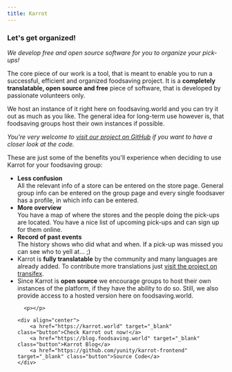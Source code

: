 ```yaml
---
title: Karrot
---
```


<h3>Let's get organized!</h3>

<em>We develop free and open source software for you to organize your pick-ups!</em>

<div align="left">
<p>The core piece of our work is a tool, that is meant to enable you to run a successful, efficient and organized foodsaving
  project. It is a
  <strong>completely translatable, open source and free</strong> piece of software, that is developed by passionate volunteers only.
  </p>

<p>We host an instance of it right here on foodsaving.world and you can try it out as much as you like. The general idea for
  long-term use however is, that foodsaving groups host their own instances if possible. </p>

<p>
  <i>You're very welcome to
    <a href="https://github.com/yunity/karrot-frontend">visit our project on GitHub</a> if you want to have a closer look at the code.</i>
</p>

<p>These are just some of the benefits you'll experience when deciding to use Karrot for your foodsaving group:
</p>
<ul>
  <li>
    <strong>Less confusion</strong>
    <br> All the relevant info of a store can be entered on the store page. General group info can be entered on the group page
    and every single foodsaver has a profile, in which info can be entered.</li>
  <li>
    <strong>More overview</strong>
    <br> You have a map of where the stores and the people doing the pick-ups are located. You have a nice list of upcoming pick-ups
    and can sign up for them online.</li>
  <li>
    <strong>Record of past events</strong>
    <br> The history shows who did what and when. If a pick-up was missed you can see who to yell at... ;)</li>
  <li>Karrot is
    <strong>fully translatable</strong> by the community and many languages are already added. To contribute more translations just
    <a href="https://www.transifex.com/yunity-1/karrot/" target="_blank">visit the project on transifex</a>.</li>
  <li>Since Karrot is
    <strong>open source</strong> we encourage groups to host their own instances of the platform, if they have the ability to do
    so. Still, we also provide access to a hosted version here on foodsaving.world.

      <p></p>

    <div align="center">
        <a href="https://karrot.world" target="_blank" class="button">Check Karrot out now!</a>
        <a href="https://blog.foodsaving.world" target="_blank" class="button">Karrot Blog</a>
        <a href="https://github.com/yunity/karrot-frontend" target="_blank" class="button">Source Code</a>
    </div>
  </li>
</ul>
</div>
